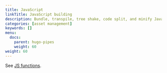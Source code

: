 ```yaml
---
title: JavaScript
linkTitle: JavaScript building
description: Bundle, transpile, tree shake, code split, and minify JavaScript resources.
categories: [asset management]
keywords: []
menu:
  docs:
    parent: hugo-pipes
    weight: 60
weight: 60
---
```



See [JS functions](/functions/js/).
